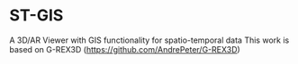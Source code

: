# ST-GIS
A 3D/AR Viewer with GIS functionality for spatio-temporal data
This work is based on G-REX3D (https://github.com/AndrePeter/G-REX3D)
